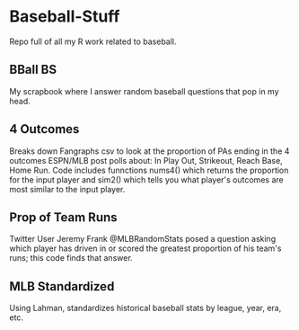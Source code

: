 # Baseball-Stuff

Repo full of all my R work related to baseball.

## BBall BS
My scrapbook where I answer random baseball questions that pop in my head.

## 4 Outcomes
Breaks down Fangraphs csv to look at the proportion of PAs ending in the 4 outcomes ESPN/MLB post polls about: In Play Out, Strikeout, Reach Base, Home Run. Code includes funnctions nums4() which returns the proportion for the input player and sim2() which tells you what player's outcomes are most similar to the input player.

## Prop of Team Runs
Twitter User Jeremy Frank @MLBRandomStats posed a question asking which player has driven in or scored the greatest proportion of his team's runs; this code finds that answer.

## MLB Standardized
Using Lahman, standardizes historical baseball stats by league, year, era, etc.

